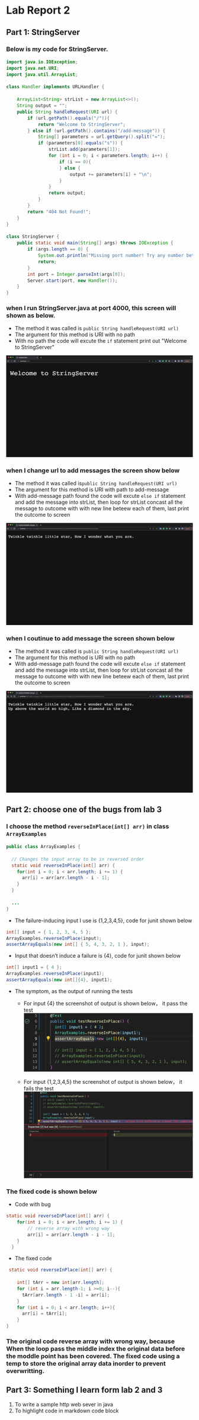 # Lab Report 2
## Part 1: StringServer
### Below is my code for StringServer.

```java
import java.io.IOException;
import java.net.URI;
import java.util.ArrayList;

class Handler implements URLHandler {

    ArrayList<String> strList = new ArrayList<>();
    String output = "";
    public String handleRequest(URI url) {
        if (url.getPath().equals("/")){
            return "Welcome to StringServer";
        } else if (url.getPath().contains("/add-message")) {
            String[] parameters = url.getQuery().split("=");
            if (parameters[0].equals("s")) {
                strList.add(parameters[1]);
                for (int i = 0; i < parameters.length; i++) {
                    if (i == 0){
                    } else {
                        output += parameters[i] + "\n";
                    }
                }
                return output;
            }
        }
        return "404 Not Found!";
    }
}

class StringServer {
    public static void main(String[] args) throws IOException {
        if (args.length == 0) {
            System.out.println("Missing port number! Try any number between 1024 to 49151");
            return;
        }
        int port = Integer.parseInt(args[0]);
        Server.start(port, new Handler());
    }
}
```

### when I run StringServer.java at port 4000, this screen will shown as below. 

* The method it was called is `public String handleRequest(URI url)` 
* The argument for this method is URI with no path
* With no path the code will excute the `if` statement print out "Welcome to StringServer"

![Alt text](img/welcome.png)

### when I change url to add messages the screen show below

* The method it was called is`public String handleRequest(URI url)` 
* The argument for this method is URI with path to add-message
* With add-message path found the code will excute `else if` statement and add the message into strList, then loop for strList concast all the message to outcome with with new line beteew each of them, last print the outcome to screen

![Alt text](img/1.png)

### when I coutinue to add message the screen shown below

* The method it was called is `public String handleRequest(URI url)` 
* The argument for this method is URI with no path
* With add-message path found the code will excute `else if` statement and add the message into strList, then loop for strList concast all the message to outcome with with new line beteew each of them, last print the outcome to screen

![Alt text](img/2.png)

    

## Part 2: choose one of the bugs from lab 3

### I choose the method `reverseInPlace(int[] arr)` in class `ArrayExamples`

```java
public class ArrayExamples {

  // Changes the input array to be in reversed order
  static void reverseInPlace(int[] arr) {
    for(int i = 0; i < arr.length; i += 1) {
      arr[i] = arr[arr.length - i - 1];
    }
  }

  ...
}
```

* The failure-inducing input I use is {1,2,3,4,5}, code for junit shown below

```java
int[] input = { 1, 2, 3, 4, 5 };
ArrayExamples.reverseInPlace(input);
assertArrayEquals(new int[] { 5, 4, 3, 2, 1 }, input);
```

* Input that doesn’t induce a failure is {4}, code for junit shown below

```java
int[] input1 = { 4 };
ArrayExamples.reverseInPlace(input1);
assertArrayEquals(new int[]{4}, input1);
```

* The symptom, as the output of running the tests 

    * For input {4} the screenshot of output is shown below， it pass the test
    ![Alt text](img/bug1.png)

    * For input {1,2,3,4,5} the screenshot of output is shown below， it fails the test
    ![Alt text](img/bug2.png)

### The fixed code is shown below

* Code with bug

```java
static void reverseInPlace(int[] arr) {
    for(int i = 0; i < arr.length; i += 1) {
        // reverse array with wrong way
        arr[i] = arr[arr.length - i - 1];
    }
  }
```

* The fixed code

```java
 static void reverseInPlace(int[] arr) {
    
    int[] tArr = new int[arr.length];
    for (int i = arr.length-1; i >=0; i--){
      tArr[arr.length - 1 -i] = arr[i];
    }
    for (int i = 0; i < arr.length; i++){
      arr[i] = tArr[i];
    }
}
```


### The original code reverse array with wrong way, because When the loop pass the middle index the original data before the moddle point has been covered. The fixed code using a temp to store the original array data inorder to prevent overwritting.



## Part 3: Something I learn form lab 2 and 3

1. To write a sample http web sever in java
1. To highlight code in markdown code block


    

       

